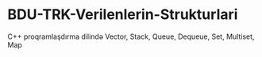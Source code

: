 # BDU-TRK-Verilenlerin-Strukturlari
C++ proqramlaşdırma dilində Vector, Stack, Queue, Dequeue, Set, Multiset, Map
